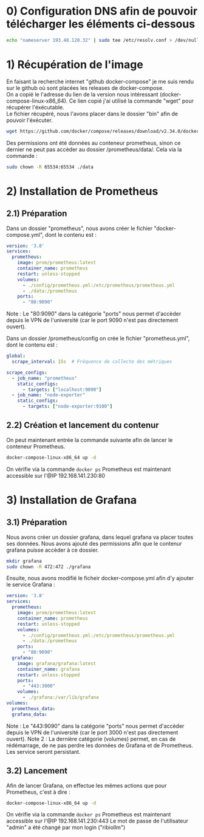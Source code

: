# 0) Configuration DNS afin de pouvoir télécharger les éléments ci-dessous
```bash
echo "nameserver 193.48.120.32" | sudo tee /etc/resolv.conf > /dev/null
```

# 1) Récupération de l'image
En faisant la recherche internet "github docker-compose" je me suis rendu sur le github où sont placées les releases de docker-compose.  
On a copié le l'adresse du lien de la version nous intéressant (docker-compose-linux-x86_64). Ce lien copié j'ai utilisé la commande "wget" pour récupérer l'éxécutable.  
Le fichier récupéré, nous l'avons placer dans le dossier "bin" afin de pouvoir l'éxécuter.  
```bash
wget https://github.com/docker/compose/releases/download/v2.34.0/docker-compose-linux-x86_64
```
Des permissions ont été données au conteneur prometheus, sinon ce dernier ne peut pas accèder au dossier /prometheus/data/. Cela via la commande :  
```bash
sudo chown -R 65534:65534 ./data
```

# 2) Installation de Prometheus
## 2.1) Préparation
Dans un dossier "prometheus", nous avons créer le fichier "docker-compose.yml", dont le contenu est :
```yml
version: '3.8'
services:
  prometheus:
    image: prom/prometheus:latest
    container_name: prometheus
    restart: unless-stopped
    volumes:
      - ./config/prometheus.yml:/etc/prometheus/prometheus.yml
      - ./data:/prometheus
    ports:
      - "80:9090"
```
Note : Le "80:9090" dans la catégorie "ports" nous permet d'accèder depuis le VPN de l'université (car le port 9090 n'est pas directement ouvert).

Dans un dossier /prometheus/config on crée le fichier "prometheus.yml", dont le contenu est :
```yml
global:
  scrape_interval: 15s  # Fréquence de collecte des métriques

scrape_configs:
  - job_name: "prometheus"
    static_configs:
      - targets: ["localhost:9090"]
  - job_name: "node-exporter"
    static_configs:
      - targets: ["node-exporter:9100"]
```
## 2.2) Création et lancement du contenur
On peut maintenant entrée la commande suivante afin de lancer le conteneur Prometheus.  
```bash
docker-compose-linux-x86_64 up -d
```
On vérifie via la commande ```docker ps```
Prometheus est maintenant accessible sur l'@IP 192.168.141.230:80

# 3) Installation de Grafana
## 3.1) Préparation
Nous avons créer un dossier grafana, dans lequel grafana va placer toutes ses données. Nous avons ajouté des permissions afin que le contenur grafana puisse accèder à ce dossier.  
```bash
mkdir grafana
sudo chown -R 472:472 ./grafana
```

Ensuite, nous avons modifié le ficheir docker-compose.yml afin d'y ajouter le service Grafana :  
```yml
version: '3.8'
services:
  prometheus:
    image: prom/prometheus:latest
    container_name: prometheus
    restart: unless-stopped
    volumes:
      - ./config/prometheus.yml:/etc/prometheus/prometheus.yml
      - ./data:/prometheus
    ports:
      - "80:9090"
  grafana:
    image: grafana/grafana:latest
    container_name: grafana
    restart: unless-stopped
    ports:
      - "443:3000"
    volumes:
      - ./grafana:/var/lib/grafana
volumes:
  prometheus_data:
  grafana_data:
```
Note : Le "443:9090" dans la catégorie "ports" nous permet d'accèder depuis le VPN de l'université (car le port 3000 n'est pas directement ouvert).
Note 2 : La dernière catégorie (volumes) permet, en cas de rédémarrage, de ne pas perdre les données de Grafana et de Prometheus. Les service seront persistant.  

## 3.2) Lancement
Afin de lancer Grafana, on effectue les mêmes actions que pour Prometheus, c'est à dire :  
```bash
docker-compose-linux-x86_64 up -d
```
On vérifie via la commande ```docker ps```
Prometheus est maintenant accessible sur l'@IP 192.168.141.230:443
Le mot de passe de l'utilisateur "admin" a été changé par mon login ("ribiollm")
